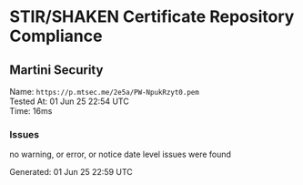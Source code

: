 # STIR/SHAKEN Certificate Repository Compliance

## Martini Security

Name: `https://p.mtsec.me/2e5a/PW-NpukRzyt0.pem`\
Tested At: 01 Jun 25 22:54 UTC\
Time: 16ms

### Issues

no warning, or error, or notice date level issues were found

Generated: 01 Jun 25 22:59 UTC